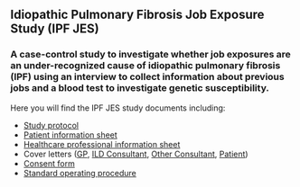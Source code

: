 ## Idiopathic Pulmonary Fibrosis Job Exposure Study (IPF JES)

### A case-control study to investigate whether job exposures are an under-recognized cause of idiopathic pulmonary fibrosis (IPF) using an interview to collect information about previous jobs and a blood test to investigate genetic susceptibility.

Here you will find the IPF JES study documents including:

- [Study protocol](https://github.com/drcjar/ipfjes/raw/master/ipfjes-protocol.pdf)
- [Patient information sheet](https://github.com/drcjar/ipfjes/blob/master/ipfjes-protocol.pdf)
- [Healthcare professional information sheet](https://github.com/drcjar/ipfjes/blob/master/ipfjes-onepager.pdf)
- Cover letters ([GP](https://github.com/drcjar/ipfjes/blob/master/ipfjes-coverletter-gp.pdf), [ILD Consultant](https://github.com/drcjar/ipfjes/blob/master/ipfjes-coverletter-cons-case.pdf), [Other Consultant](https://github.com/drcjar/ipfjes/blob/master/ipfjes-coverletter-cons-control.pdf), [Patient](https://github.com/drcjar/ipfjes/blob/master/ipfjes-coverletter-pt.pdf))
- [Consent form](https://github.com/drcjar/ipfjes/blob/master/ipfjes-consent.pdf)
- [Standard operating procedure](https://github.com/drcjar/ipfjes/blob/master/ipfjes-sop.pdf)

